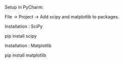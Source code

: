 Setup in PyCharm:

File -> Project -> Add scipy and matplotlib to packages.

Installation : SciPy

pip install scipy

Installation : Matplotlib

pip install matplotlib
